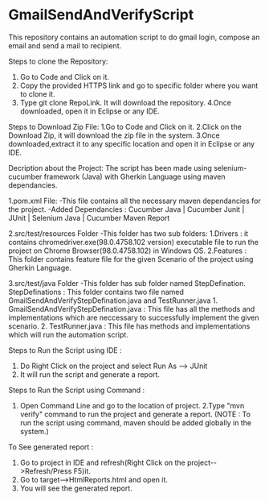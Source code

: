 # GmailSendAndVerifyScript
This repository contains an automation script to do gmail login, compose an email and send a mail to recipient.

Steps to clone the Repository:
1. Go to Code and Click on it.
2. Copy the provided HTTPS link and go to specific folder where you want to clone it.
3. Type git clone RepoLink. It will download the repository.
4.Once downloaded, open it in Eclipse or any IDE.

Steps to Download Zip File:
1.Go to Code and Click on it.
2.Click on the Download Zip, it will download the zip file in the system.
3.Once downloaded,extract it to any specific location and open it in Eclipse or any IDE.

Decription about the Project:
The script has been made using selenium-cucumber framework (Java) with Gherkin Language using maven dependancies.

1.pom.xml File:
-This file contains all the necessary maven dependancies for the project.
-Added Dependancies : Cucumber Java | Cucumber Junit | JUnit | Selenium Java | Cucumber Maven Report 

2.src/test/resources Folder
-This folder has two sub folders:
    1.Drivers : it contains chromedriver.exe(98.0.4758.102 version) executable file to run the project on Chrome Browser(98.0.4758.102) in Windows OS.
    2.Features : This folder contains feature file for the given Scenario of the project using Gherkin Language.
   
3.src/test/java Folder
-This folder has sub folder named StepDefination.
     StepDefinations : This folder contains two file named GmailSendAndVerifyStepDefination.java and TestRunner.java
        1. GmailSendAndVerifyStepDefination.java : This file has all the methods and implementations which are neccessary to successfully implement the given scenario.
        2. TestRunner.java : This file has methods and implementations which will run the automation script. 
    
Steps to Run the Script using IDE :
1. Do Right Click on the project and select Run As --> JUnit
2. It will run the script and generate a report.

Steps to Run the Script using Command :
1. Open Command Line and go to the location of project.
2.Type "mvn verify" command to run the project and generate a report.
(NOTE : To run the script using command, maven should be added globally in the system.)

To See generated report :
1. Go to project in IDE and refresh(Right Click on the project-->Refresh/Press F5)it.
2. Go to target-->HtmlReports.html and open it.
3. You will see the generated report.






